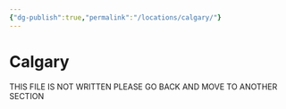 ```yaml
---
{"dg-publish":true,"permalink":"/locations/calgary/"}
---
```


# Calgary

THIS FILE IS NOT WRITTEN PLEASE GO BACK AND MOVE TO ANOTHER SECTION